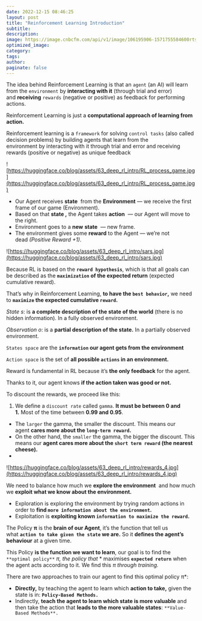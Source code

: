 ```yaml
---
date: 2022-12-15 08:46:25
layout: post
title: "Reinforcement Learning Introduction"
subtitle:
description:
image: https://image.cnbcfm.com/api/v1/image/106195906-1571755584600rts2s7s5.jpg?v=1589545344
optimized_image:
category:
tags:
author:
paginate: false
---
```


The idea behind Reinforcement Learning is that an `agent` (an AI) will learn from the `environment` by **interacting with it** (through trial and error) and **receiving** `rewards` (negative or positive) as feedback for performing actions.

Reinforcement Learning is just a **computational approach of learning from action.**

Reinforcement learning is a `framework` for solving `control tasks` (also called decision problems) by building agents that learn from the environment by interacting with it through trial and error and receiving rewards (positive or negative) as unique feedback

![https://huggingface.co/blog/assets/63_deep_rl_intro/RL_process_game.jpg](https://huggingface.co/blog/assets/63_deep_rl_intro/RL_process_game.jpg)

- Our Agent receives **state**  from the **Environment** — we receive the first frame of our game (Environment).
- Based on that **state ,** the Agent takes **action**  — our Agent will move to the right.
- Environment goes to a **new** **state**  — new frame.
- The environment gives some **reward** to the Agent — we’re not dead *(Positive Reward +1)*.

![https://huggingface.co/blog/assets/63_deep_rl_intro/sars.jpg](https://huggingface.co/blog/assets/63_deep_rl_intro/sars.jpg)

Because RL is based on the **`reward hypothesis`**, which is that all goals can be described as the **`maximization` of the expected return** (expected cumulative reward).

That’s why in Reinforcement Learning, **to have the `best behavior`,** we need to **`maximize` the expected cumulative `reward`.**

*State s*: is **a complete description of the state of the world** (there is no hidden information). In a fully observed environment.

*Observation o*: is a **partial description of the state.** In a partially observed environment.

`States space` are the **`information` our agent gets from the environment**

`Action space` is the set of **all possible `actions` in an environment.**

Reward is fundamental in RL because it’s **the only feedback** for the agent. 

Thanks to it, our agent knows **if the action taken was good or not.**

To discount the rewards, we proceed like this:

1. We define a `discount rate` called `gamma`. **It must be between 0 and 1.** Most of the time between **0.99 and 0.95**.
- The `larger` the gamma, the smaller the discount. This means our agent **cares more about the `long-term reward`.**
- On the other hand, the `smaller` the gamma, the bigger the discount. This means our **agent cares more about the `short term reward` (the nearest cheese).**
- 

![https://huggingface.co/blog/assets/63_deep_rl_intro/rewards_4.jpg](https://huggingface.co/blog/assets/63_deep_rl_intro/rewards_4.jpg)

We need to balance how much we **explore the environment**
 and how much we **exploit what we know about the environment.**

- Exploration is exploring the environment by trying random actions in order to **find `more information about the environment`.**
- Exploitation is **exploiting known `information to maximize the reward`.**

The Policy **π** is the **brain of our Agent**, it’s the function that tell us what **`action to take given the state` we are.** So it **defines the agent’s behaviour** at a given time.

This Policy **is the function we want to learn**, our goal is to find the `**optimal policy**` *π, the policy that* * maximises **`expected return`** when the agent acts according to it. We find this *π through training.*

There are two approaches to train our agent to find this optimal policy π*:

- **Directly,** by teaching the agent to learn which **action to take,** given the state is in: **`Policy-Based Methods.`**
- Indirectly, **teach the agent to learn which state is more valuable** and then take the action that **leads to the more valuable states**: `**Value-Based Methods**.`